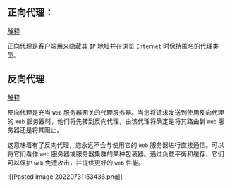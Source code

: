 
## 正向代理：

[解释](https://www.dailiproxy.com/forward-proxy/)

正向代理是客户端用来隐藏其 `IP` 地址并在浏览 `Internet` 时保持匿名的代理类型。

## 反向代理

[解释](https://www.dailiproxy.com/reverse-proxy/)

反向代理是充当 `Web` 服务器网关的代理服务器。当您将请求发送到使用反向代理的 `Web` 服务器时，他们将先转到反向代理，由该代理将确定是将其路由到 `Web` 服务器还是将其阻止。

这意味着有了反向代理，您永远不会与使用它的 `Web` 服务器进行直接通信。可以将它们看作 `web` 服务器或服务器集群的某种包装器。通过负载平衡和缓存，它们可以保护 `web` 免遭攻击，并提供更好的 `web` 性能。

![[Pasted image 20220731153436.png]]